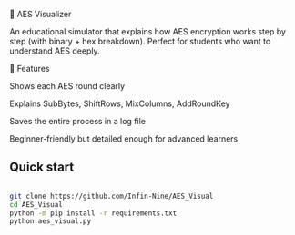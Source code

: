 🔐 AES Visualizer

An educational simulator that explains how AES encryption works step by step (with binary + hex breakdown).
Perfect for students who want to understand AES deeply.

🚀 Features

Shows each AES round clearly

Explains SubBytes, ShiftRows, MixColumns, AddRoundKey

Saves the entire process in a log file

Beginner-friendly but detailed enough for advanced learners

## Quick start
```bash

git clone https://github.com/Infin-Nine/AES_Visual
cd AES_Visual
python -m pip install -r requirements.txt
python aes_visual.py

```